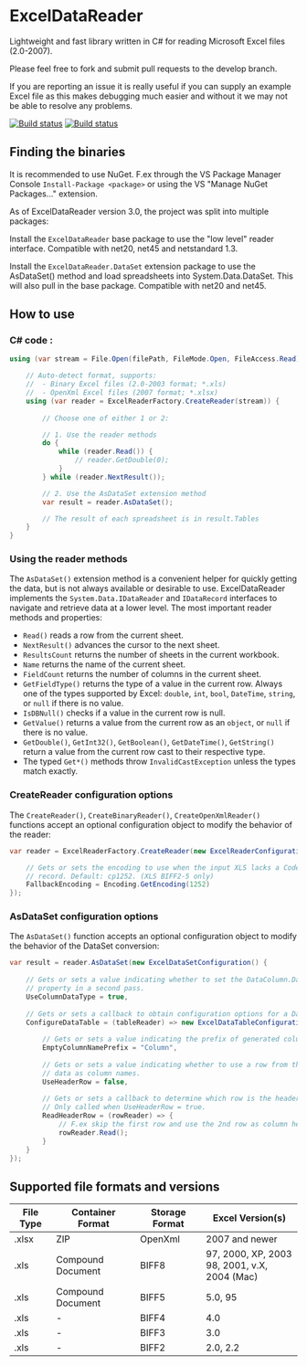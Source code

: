 ExcelDataReader
===============

Lightweight and fast library written in C# for reading Microsoft Excel files (2.0-2007).

Please feel free to fork and submit pull requests to the develop branch.

If you are reporting an issue it is really useful if you can supply an example Excel file as this makes debugging much easier and without it we may not be able to resolve any problems.

[![Build status](https://ci.appveyor.com/api/projects/status/ii6hbs9otpbg1nqh/branch/master?svg=true)](https://ci.appveyor.com/project/andersnm/exceldatareader/branch/master) [![Build status](https://ci.appveyor.com/api/projects/status/ii6hbs9otpbg1nqh/branch/develop?svg=true)](https://ci.appveyor.com/project/andersnm/exceldatareader/branch/develop)

## Finding the binaries
It is recommended to use NuGet. F.ex through the VS Package Manager Console `Install-Package <package>` or using the VS "Manage NuGet Packages..." extension. 

As of ExcelDataReader version 3.0, the project was split into multiple packages:

Install the `ExcelDataReader` base package to use the "low level" reader interface. Compatible with net20, net45 and netstandard 1.3.

Install the `ExcelDataReader.DataSet` extension package to use the AsDataSet() method and load spreadsheets into System.Data.DataSet. This will also pull in the base package. Compatible with net20 and net45.


## How to use
### C# code :
```c#
using (var stream = File.Open(filePath, FileMode.Open, FileAccess.Read)) {

	// Auto-detect format, supports:
	//  - Binary Excel files (2.0-2003 format; *.xls)
	//  - OpenXml Excel files (2007 format; *.xlsx)
	using (var reader = ExcelReaderFactory.CreateReader(stream)) {
	
		// Choose one of either 1 or 2:

		// 1. Use the reader methods
		do {
			while (reader.Read()) {
				// reader.GetDouble(0);
			}
		} while (reader.NextResult());

		// 2. Use the AsDataSet extension method
		var result = reader.AsDataSet();

		// The result of each spreadsheet is in result.Tables
	}
}
```


### Using the reader methods

The `AsDataSet()` extension method is a convenient helper for quickly getting the data, but is not always available or desirable to use. ExcelDataReader implements the `System.Data.IDataReader` and `IDataRecord` interfaces to navigate and retrieve data at a lower level. The most important reader methods and properties:

- `Read()` reads a row from the current sheet.
- `NextResult()` advances the cursor to the next sheet.
- `ResultsCount` returns the number of sheets in the current workbook.
- `Name` returns the name of the current sheet.
- `FieldCount` returns the number of columns in the current sheet.
- `GetFieldType()` returns the type of a value in the current row. Always one of the types supported by Excel: `double`, `int`, `bool`, `DateTime`, `string`, or `null` if there is no value.
- `IsDBNull()` checks if a value in the current row is null. 
- `GetValue()` returns a value from the current row as an `object`, or `null` if there is no value.
- `GetDouble()`, `GetInt32()`, `GetBoolean()`, `GetDateTime()`, `GetString()` return a value from the current row cast to their respective type.
- The typed `Get*()` methods throw `InvalidCastException` unless the types match exactly.


### CreateReader configuration options

The `CreateReader()`, `CreateBinaryReader()`, `CreateOpenXmlReader()` functions accept an optional configuration object to modify the behavior of the reader:

```c#
var reader = ExcelReaderFactory.CreateReader(new ExcelReaderConfiguration() {

	// Gets or sets the encoding to use when the input XLS lacks a CodePage 
	// record. Default: cp1252. (XLS BIFF2-5 only)
	FallbackEncoding = Encoding.GetEncoding(1252)
});
```


### AsDataSet configuration options

The `AsDataSet()` function accepts an optional configuration object to modify the behavior of the DataSet conversion:

```c#
var result = reader.AsDataSet(new ExcelDataSetConfiguration() {
	
	// Gets or sets a value indicating whether to set the DataColumn.DataType 
	// property in a second pass.
	UseColumnDataType = true,
	
	// Gets or sets a callback to obtain configuration options for a DataTable. 
	ConfigureDataTable = (tableReader) => new ExcelDataTableConfiguration() {
		
		// Gets or sets a value indicating the prefix of generated column names.
		EmptyColumnNamePrefix = "Column",
		
		// Gets or sets a value indicating whether to use a row from the 
		// data as column names.
		UseHeaderRow = false,
		
		// Gets or sets a callback to determine which row is the header row. 
		// Only called when UseHeaderRow = true.
		ReadHeaderRow = (rowReader) => {
			// F.ex skip the first row and use the 2nd row as column headers:
			rowReader.Read();
		}
	}
});
```


## Supported file formats and versions

| File Type | Container Format  | Storage Format | Excel Version(s) |
| --------- | ----------------- | -------------- | ---------------- |
| .xlsx     | ZIP               | OpenXml        | 2007 and newer |
| .xls      | Compound Document | BIFF8          | 97, 2000, XP, 2003<br>98, 2001, v.X, 2004 (Mac) |
| .xls      | Compound Document | BIFF5          | 5.0, 95 |
| .xls      | -                 | BIFF4          | 4.0 |
| .xls      | -                 | BIFF3          | 3.0 |
| .xls      | -                 | BIFF2          | 2.0, 2.2 |
